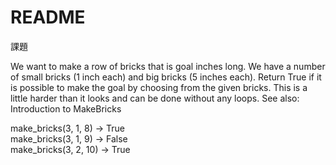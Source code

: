 # README

課題


We want to make a row of bricks that is goal inches long. We have a number of small bricks (1 inch each) and big bricks (5 inches each). Return True if it is possible to make the goal by choosing from the given bricks. This is a little harder than it looks and can be done without any loops. See also: Introduction to MakeBricks


make_bricks(3, 1, 8) → True   
make_bricks(3, 1, 9) → False    
make_bricks(3, 2, 10) → True      

